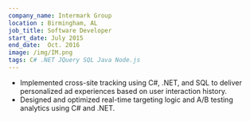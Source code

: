 ```yaml
---
company_name: Intermark Group
location : Birmingham, AL
job_title: Software Developer
start_date: July 2015
end_date:  Oct. 2016
image: /img/IM.png
tags: C# .NET JQuery SQL Java Node.js 
---
```


- Implemented cross-site tracking using C#, .NET, and SQL to deliver personalized ad experiences based on user interaction history.
- Designed and optimized real-time targeting logic and A/B testing analytics using C# and .NET.
